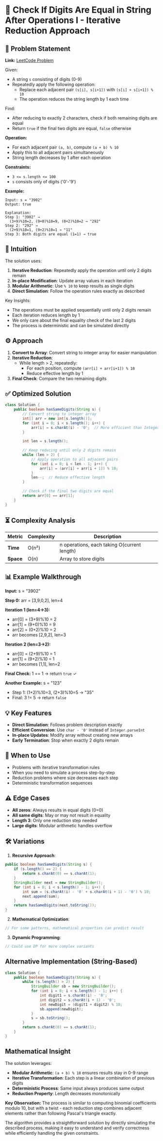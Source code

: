 # 🔢 Check If Digits Are Equal in String After Operations I - Iterative Reduction Approach

## 📜 Problem Statement
**Link:** [LeetCode Problem](https://leetcode.com/problems/check-if-digits-are-equal-in-string-after-operations-i/description/?envType=daily-question&envId=2025-10-23)

Given:
- A string `s` consisting of digits (0-9)
- Repeatedly apply the following operation:
  - Replace each adjacent pair `(s[i], s[i+1])` with `(s[i] + s[i+1]) % 10`
  - The operation reduces the string length by 1 each time

Find:
- After reducing to exactly 2 characters, check if both remaining digits are equal
- Return `true` if the final two digits are equal, `false` otherwise

**Operation:**
- For each adjacent pair `(a, b)`, compute `(a + b) % 10`
- Apply this to all adjacent pairs simultaneously
- String length decreases by 1 after each operation

**Constraints:**
- `3 <= s.length <= 100`
- `s` consists only of digits ('0'-'9')

**Example:**
```text
Input: s = "3902"
Output: true

Explanation:
Step 1: "3902" → 
  (3+9)%10=2, (9+0)%10=9, (0+2)%10=2 → "292"
Step 2: "292" → 
  (2+9)%10=1, (9+2)%10=1 → "11"
Step 3: Both digits are equal (1=1) → true
```

## 🧠 Intuition
The solution uses:
1. **Iterative Reduction**: Repeatedly apply the operation until only 2 digits remain
2. **In-place Modification**: Update array values in each iteration
3. **Modular Arithmetic**: Use `% 10` to keep results as single digits
4. **Direct Simulation**: Follow the operation rules exactly as described

Key Insights:
- The operations must be applied sequentially until only 2 digits remain
- Each iteration reduces length by 1
- We only care about the final equality check of the last 2 digits
- The process is deterministic and can be simulated directly

## ⚙️ Approach
1. **Convert to Array**: Convert string to integer array for easier manipulation
2. **Iterative Reduction**:
   - While length > 2, repeatedly:
     - For each position, compute `(arr[i] + arr[i+1]) % 10`
     - Reduce effective length by 1
3. **Final Check**: Compare the two remaining digits

## ✅ Optimized Solution
```java
class Solution {
    public boolean hasSameDigits(String s) {
        // Convert string to integer array
        int[] arr = new int[s.length()];
        for (int i = 0; i < s.length(); i++) {
            arr[i] = s.charAt(i) - '0';  // More efficient than Integer.parseInt
        }
        
        int len = s.length();
        
        // Keep reducing until only 2 digits remain
        while (len > 2) {
            // Apply operation to all adjacent pairs
            for (int i = 0; i < len - 1; i++) {
                arr[i] = (arr[i] + arr[i + 1]) % 10;
            }
            len--;  // Reduce effective length
        }
        
        // Check if the final two digits are equal
        return arr[0] == arr[1];
    }
}
```

## ⏳ Complexity Analysis
| Metric          | Complexity | Description |
|-----------------|------------|-------------|
| **Time**        | O(n²)      | n operations, each taking O(current length) |
| **Space**       | O(n)       | Array to store digits |

## 📊 Example Walkthrough
**Input:** s = "3902"

**Step 0:** arr = [3,9,0,2], len=4

**Iteration 1 (len=4→3):**
- arr[0] = (3+9)%10 = 2
- arr[1] = (9+0)%10 = 9  
- arr[2] = (0+2)%10 = 2
- arr becomes [2,9,2], len=3

**Iteration 2 (len=3→2):**
- arr[0] = (2+9)%10 = 1
- arr[1] = (9+2)%10 = 1
- arr becomes [1,1], len=2

**Final Check:** 1 == 1 → return `true` ✓

**Another Example:** s = "123"
- Step 1: (1+2)%10=3, (2+3)%10=5 → "35"
- Final: 3 != 5 → return `false`

## 💡 Key Features
- **Direct Simulation**: Follows problem description exactly
- **Efficient Conversion**: Use `char - '0'` instead of `Integer.parseInt`
- **In-place Updates**: Modify array without creating new arrays
- **Early Termination**: Stop when exactly 2 digits remain

## 🚀 When to Use
- Problems with iterative transformation rules
- When you need to simulate a process step-by-step
- Reduction problems where size decreases each step
- Deterministic transformation sequences

## ⚠️ Edge Cases
- **All zeros**: Always results in equal digits (0=0)
- **All same digits**: May or may not result in equality
- **Length 3**: Only one reduction step needed
- **Large digits**: Modular arithmetic handles overflow

## 🛠 Variations
1. **Recursive Approach**:
```java
public boolean hasSameDigits(String s) {
    if (s.length() == 2) {
        return s.charAt(0) == s.charAt(1);
    }
    StringBuilder next = new StringBuilder();
    for (int i = 0; i < s.length() - 1; i++) {
        int sum = (s.charAt(i) - '0' + s.charAt(i + 1) - '0') % 10;
        next.append(sum);
    }
    return hasSameDigits(next.toString());
}
```

2. **Mathematical Optimization**:
```java
// For some patterns, mathematical properties can predict result
```

3. **Dynamic Programming**:
```java
// Could use DP for more complex variants
```

## Alternative Implementation (String-Based)
```java
class Solution {
    public boolean hasSameDigits(String s) {
        while (s.length() > 2) {
            StringBuilder sb = new StringBuilder();
            for (int i = 0; i < s.length() - 1; i++) {
                int digit1 = s.charAt(i) - '0';
                int digit2 = s.charAt(i + 1) - '0';
                int newDigit = (digit1 + digit2) % 10;
                sb.append(newDigit);
            }
            s = sb.toString();
        }
        return s.charAt(0) == s.charAt(1);
    }
}
```

## Mathematical Insight
The solution leverages:
- **Modular Arithmetic**: `(a + b) % 10` ensures results stay in 0-9 range
- **Iterative Transformation**: Each step is a linear combination of previous digits
- **Deterministic Process**: Same input always produces same output
- **Reduction Property**: Length decreases monotonically

**Key Observation:**
The process is similar to computing binomial coefficients modulo 10, but with a twist - each reduction step combines adjacent elements rather than following Pascal's triangle exactly.

The algorithm provides a straightforward solution by directly simulating the described process, making it easy to understand and verify correctness while efficiently handling the given constraints.